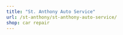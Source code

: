 ```yaml
---
title: "St. Anthony Auto Service"
url: /st-anthony/st-anthony-auto-service/
shop: car repair
---
```

